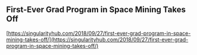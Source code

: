 ## First-Ever Grad Program in Space Mining Takes Off
  
  [https://singularityhub.com/2018/09/27/first-ever-grad-program-in-space-mining-takes-off/](https://singularityhub.com/2018/09/27/first-ever-grad-program-in-space-mining-takes-off/)